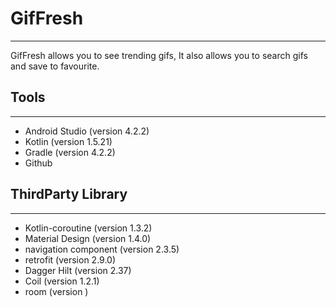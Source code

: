 # GifFresh
-----------
GifFresh allows you to see trending gifs, It also allows you to search gifs and save to favourite.


## Tools
--------
- Android Studio (version 4.2.2)
- Kotlin (version 1.5.21)
- Gradle (version 4.2.2)
- Github


## ThirdParty Library
---------------------
- Kotlin-coroutine (version 1.3.2)
- Material Design (version 1.4.0)
- navigation component (version 2.3.5)
- retrofit (version 2.9.0)
- Dagger Hilt (version 2.37)
- Coil (version 1.2.1)
- room (version )